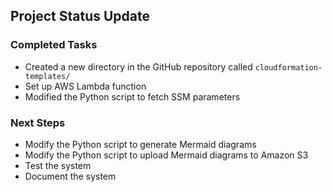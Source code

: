 
## Project Status Update

### Completed Tasks
- Created a new directory in the GitHub repository called `cloudformation-templates/`
- Set up AWS Lambda function
- Modified the Python script to fetch SSM parameters

### Next Steps
- Modify the Python script to generate Mermaid diagrams
- Modify the Python script to upload Mermaid diagrams to Amazon S3
- Test the system
- Document the system
